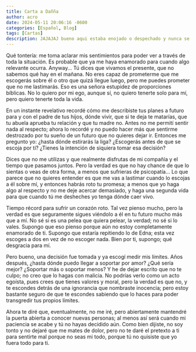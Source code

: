 ```yaml
---
title: Carta a Dañña
author: acro
date: 2024-05-11 20:06:16 -0600
categories: [Español, Blog]
tags: [Cartas]
description: JAJAJAJ bueno aqui estaba enojado o despechado y nunca se mandó pero tampoco la borré
---
```


Qué tontería:
me toma aclarar mis sentimientos para poder ver a través de toda la situación.
Es probable que ya me haya enamorado para cuando algo relevante ocurra.
Anyway…
Tú dices que vivamos el presente, que no sabemos qué hay en el mañana.
No eres capaz de prometerme que me escogerás sobre él o otro que quizá llegue luego,
pero me puedes prometer que no me lastimarás.
Eso es una señora estupidez de proporciones bíblicas.
No lo quiero por mi ego, aunque sí, no quiero tenerte solo para mí, pero quiero tenerte toda la vida.

En un instante revelativo recordé
cómo me describiste tus planes a futuro para y con el padre de tus hijos, dónde vivir, que si te deja te matarías, que tu abuela aprueba tu relación y que tu madre no.
Antes no me permití sentir nada al respecto; ahora lo recordé y no puedo hacer más que sentirme destrozado por tu sueño de un futuro que no quieres dejar ir.
Entonces me pregunto yo: ¿hasta dónde estirarás la liga? ¿Escogerás antes de que se escoja por ti? ¿Tienes la intención de siquiera tomar esa decisión?

Dices que no me utilizas y que realmente disfrutas de mi compañía y el tiempo que pasamos juntos.
Pero la verdad es que no hay chance de que lo sientas o veas de otra forma, a menos que sufrieras de psicopatía…
Lo que parece que no quieres entender es que me vas a lastimar cuando lo escojas a él sobre mí, y entonces habrás roto tu promesa; a menos que yo haga algo al respecto y no me deje acercar demasiado, y haga una segunda vida para que cuando tú me desheches yo tenga dónde caer vivo.

Tiempo récord para sufrir un corazón roto. Tal vez pienso mucho, pero la verdad es que seguramente sigues viéndolo a él en tu futuro mucho más que a mí. No sé si es una pelea que quiera pelear, la verdad; no sé si lo vales. Supongo que eso pienso porque aún no estoy completamente enamorado de ti.
Supongo que estaría repitiendo lo de Edna; esta vez escoges a dos en vez de no escoger nada. Bien por ti, supongo; qué desgracia para mí.

Pero bueno, una decisión fue tomada y ya escogí medir mis límites. Años después, ¿hasta dónde puedo llegar a soportar por amor? ¿Qué sería mejor? ¿Soportar más o soportar menos?
Y he de dejar escrito que no te culpo; no creo que lo hagas con malicia. No podrías verlo como un acto egoísta, pues crees que tienes valores y moral, pero la verdad es que no, y te escondes detrás de una ignorancia que nombraste inocencia; pero estoy bastante seguro de que te escondes sabiendo que lo haces para poder transgredir tus propios límites.

Ahora te diré que, eventualmente, no me iré, pero abiertamente mantendré la puerta abierta a conocer nuevas personas; al menos así será cuando mi paciencia se acabe y tú no hayas decidido aún.
Como bien dijiste, no soy tonto y no dejaré que me mates de dolor, pero no te daré el pretexto a ti para sentirte mal porque no seas mi todo, porque tú no quisiste que yo fuera todo para ti.
